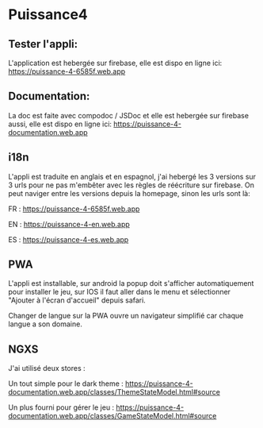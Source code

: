 # Puissance4

## Tester l'appli:

L'application est hebergée sur firebase, elle est dispo en ligne ici: https://puissance-4-6585f.web.app

## Documentation:

La doc est faite avec compodoc / JSDoc et elle est hebergée sur firebase aussi, elle est dispo en ligne ici: https://puissance-4-documentation.web.app

## i18n

L'appli est traduite en anglais et en espagnol, j'ai hebergé les 3 versions sur 3 urls pour ne pas m'embêter avec les règles de réécriture sur firebase. On peut naviger entre les versions depuis la homepage, sinon les urls sont là:

FR : https://puissance-4-6585f.web.app

EN : https://puissance-4-en.web.app

ES : https://puissance-4-es.web.app


## PWA

L'appli est installable, sur android la popup doit s'afficher automatiquement pour installer le jeu, sur IOS il faut aller dans le menu et sélectionner "Ajouter à l'écran d'accueil" depuis safari.

Changer de langue sur la PWA ouvre un navigateur simplifié car chaque langue a son domaine.

## NGXS

J'ai utilisé deux stores :

Un tout simple pour le dark theme : https://puissance-4-documentation.web.app/classes/ThemeStateModel.html#source

Un plus fourni pour gérer le jeu : https://puissance-4-documentation.web.app/classes/GameStateModel.html#source




